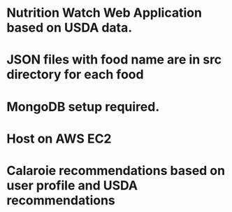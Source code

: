#  Nutrition Watch Web Application based on USDA data.
#  JSON files with food name are in src directory for each food 
#  MongoDB setup required.  
#  Host on AWS EC2
#  Calaroie recommendations based on user profile and USDA recommendations
